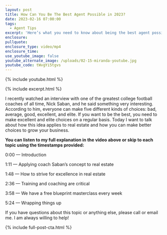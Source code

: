 ```yaml
---
layout: post
title: How Can You Be The Best Agent Possible in 2023?
date: 2023-02-16 07:00:00
tags:
  - Agent Tips
excerpt: 'Here’s what you need to know about being the best agent possible. '
enclosure:
pullquote:
enclosure_type: video/mp4
enclosure_time:
use_youtube_image: false
youtube_alternate_image: /uploads/02-15-miranda-youtube.jpg
youtube_code: tWvgYi5tgvs
---
```

{% include youtube.html %}

{% include excerpt.html %}

I recently watched an interview with one of the greatest college football coaches of all time, Nick Saban, and he said something very interesting. According to him, everyone can make five different kinds of choices: bad, average, good, excellent, and elite. If you want to be the best, you need to make excellent and elite choices on a regular basis. Today I want to talk about how this idea applies to real estate and how you can make better choices to grow your business.&nbsp;

**You can listen to my full explanation in the video above or skip to each topic using the timestamps provided:**

0:00 — Introduction

1:11 — Applying coach Saban’s concept to real estate

1:48 — How to strive for excellence in real estate

2:36 — Training and coaching are critical

3:58 — We have a free blueprint masterclass every week

5:24 — Wrapping things up

If you have questions about this topic or anything else, please call or email me. I am always willing to help!

{% include full-post-cta.html %}